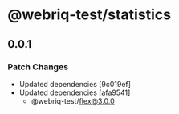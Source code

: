 # @webriq-test/statistics

## 0.0.1

### Patch Changes

- Updated dependencies [9c019ef]
- Updated dependencies [afa9541]
  - @webriq-test/flex@3.0.0
